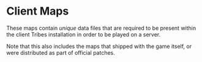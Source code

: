 # Client Maps
These maps contain *unique* data files that are required to be present within the client Tribes installation in order to be played on a server.

Note that this also includes the maps that shipped with the game itself, or were distributed as part of official patches.

